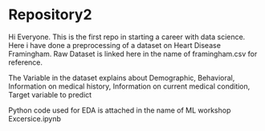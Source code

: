 # Repository2
Hi Everyone. 
This is the first repo in starting a career with data science. Here i have done a preprocessing of a dataset on Heart Disease Framingham.
Raw Dataset is linked here in the name of framingham.csv for reference.

The Variable in the dataset explains about 
Demographic, Behavioral, Information on medical history, Information on current medical condition, Target variable to predict


Python code used for EDA is attached in the name of ML workshop Excersice.ipynb


